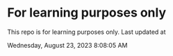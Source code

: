 # For learning purposes only
This repo is for learning purposes only.
Last updated at

Wednesday, August 23, 2023 8:08:05 AM

